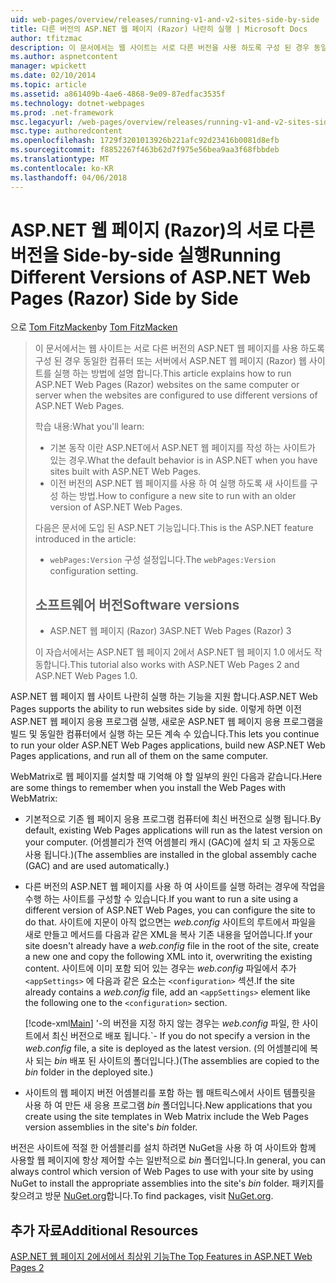 ```yaml
---
uid: web-pages/overview/releases/running-v1-and-v2-sites-side-by-side
title: 다른 버전의 ASP.NET 웹 페이지 (Razor) 나란히 실행 | Microsoft Docs
author: tfitzmac
description: 이 문서에서는 웹 사이트는 서로 다른 버전을 사용 하도록 구성 된 경우 동일한 컴퓨터 또는 서버에서 ASP.NET 웹 페이지 (Razor) 웹 사이트를 실행 하는 방법에 설명...
ms.author: aspnetcontent
manager: wpickett
ms.date: 02/10/2014
ms.topic: article
ms.assetid: a861409b-4ae6-4868-9e09-87edfac3535f
ms.technology: dotnet-webpages
ms.prod: .net-framework
msc.legacyurl: /web-pages/overview/releases/running-v1-and-v2-sites-side-by-side
msc.type: authoredcontent
ms.openlocfilehash: 1729f3201013926b221afc92d23416b0081d8efb
ms.sourcegitcommit: f8852267f463b62d7f975e56bea9aa3f68fbbdeb
ms.translationtype: MT
ms.contentlocale: ko-KR
ms.lasthandoff: 04/06/2018
---
```

<a name="running-different-versions-of-aspnet-web-pages-razor-side-by-side"></a><span data-ttu-id="17682-103">ASP.NET 웹 페이지 (Razor)의 서로 다른 버전을 Side-by-side 실행</span><span class="sxs-lookup"><span data-stu-id="17682-103">Running Different Versions of ASP.NET Web Pages (Razor) Side by Side</span></span>
====================
<span data-ttu-id="17682-104">으로 [Tom FitzMacken](https://github.com/tfitzmac)</span><span class="sxs-lookup"><span data-stu-id="17682-104">by [Tom FitzMacken](https://github.com/tfitzmac)</span></span>

> <span data-ttu-id="17682-105">이 문서에서는 웹 사이트는 서로 다른 버전의 ASP.NET 웹 페이지를 사용 하도록 구성 된 경우 동일한 컴퓨터 또는 서버에서 ASP.NET 웹 페이지 (Razor) 웹 사이트를 실행 하는 방법에 설명 합니다.</span><span class="sxs-lookup"><span data-stu-id="17682-105">This article explains how to run ASP.NET Web Pages (Razor) websites on the same computer or server when the websites are configured to use different versions of ASP.NET Web Pages.</span></span>
> 
> <span data-ttu-id="17682-106">학습 내용:</span><span class="sxs-lookup"><span data-stu-id="17682-106">What you'll learn:</span></span>
> 
> - <span data-ttu-id="17682-107">기본 동작 이란 ASP.NET에서 ASP.NET 웹 페이지를 작성 하는 사이트가 있는 경우.</span><span class="sxs-lookup"><span data-stu-id="17682-107">What the default behavior is in ASP.NET when you have sites built with ASP.NET Web Pages.</span></span>
> - <span data-ttu-id="17682-108">이전 버전의 ASP.NET 웹 페이지를 사용 하 여 실행 하도록 새 사이트를 구성 하는 방법.</span><span class="sxs-lookup"><span data-stu-id="17682-108">How to configure a new site to run with an older version of ASP.NET Web Pages.</span></span>
>   
> 
> <span data-ttu-id="17682-109">다음은 문서에 도입 된 ASP.NET 기능입니다.</span><span class="sxs-lookup"><span data-stu-id="17682-109">This is the ASP.NET feature introduced in the article:</span></span>
> 
> - <span data-ttu-id="17682-110">`webPages:Version` 구성 설정입니다.</span><span class="sxs-lookup"><span data-stu-id="17682-110">The `webPages:Version` configuration setting.</span></span>
>   
> 
> ## <a name="software-versions"></a><span data-ttu-id="17682-111">소프트웨어 버전</span><span class="sxs-lookup"><span data-stu-id="17682-111">Software versions</span></span>
> 
> 
> - <span data-ttu-id="17682-112">ASP.NET 웹 페이지 (Razor) 3</span><span class="sxs-lookup"><span data-stu-id="17682-112">ASP.NET Web Pages (Razor) 3</span></span>
>   
> 
> <span data-ttu-id="17682-113">이 자습서에서는 ASP.NET 웹 페이지 2에서 ASP.NET 웹 페이지 1.0 에서도 작동합니다.</span><span class="sxs-lookup"><span data-stu-id="17682-113">This tutorial also works with ASP.NET Web Pages 2 and ASP.NET Web Pages 1.0.</span></span>


<span data-ttu-id="17682-114">ASP.NET 웹 페이지 웹 사이트 나란히 실행 하는 기능을 지원 합니다.</span><span class="sxs-lookup"><span data-stu-id="17682-114">ASP.NET Web Pages supports the ability to run websites side by side.</span></span> <span data-ttu-id="17682-115">이렇게 하면 이전 ASP.NET 웹 페이지 응용 프로그램 실행, 새로운 ASP.NET 웹 페이지 응용 프로그램을 빌드 및 동일한 컴퓨터에서 실행 하는 모든 계속 수 있습니다.</span><span class="sxs-lookup"><span data-stu-id="17682-115">This lets you continue to run your older ASP.NET Web Pages applications, build new ASP.NET Web Pages applications, and run all of them on the same computer.</span></span>

<span data-ttu-id="17682-116">WebMatrix로 웹 페이지를 설치할 때 기억해 야 할 일부의 원인 다음과 같습니다.</span><span class="sxs-lookup"><span data-stu-id="17682-116">Here are some things to remember when you install the Web Pages with WebMatrix:</span></span>

- <span data-ttu-id="17682-117">기본적으로 기존 웹 페이지 응용 프로그램 컴퓨터에 최신 버전으로 실행 됩니다.</span><span class="sxs-lookup"><span data-stu-id="17682-117">By default, existing Web Pages applications will run as the latest version on your computer.</span></span> <span data-ttu-id="17682-118">(어셈블리가 전역 어셈블리 캐시 (GAC)에 설치 되 고 자동으로 사용 됩니다.)</span><span class="sxs-lookup"><span data-stu-id="17682-118">(The assemblies are installed in the global assembly cache (GAC) and are used automatically.)</span></span>
- <span data-ttu-id="17682-119">다른 버전의 ASP.NET 웹 페이지를 사용 하 여 사이트를 실행 하려는 경우에 작업을 수행 하는 사이트를 구성할 수 있습니다.</span><span class="sxs-lookup"><span data-stu-id="17682-119">If you want to run a site using a different version of ASP.NET Web Pages, you can configure the site to do that.</span></span> <span data-ttu-id="17682-120">사이트에 지문이 아직 없으면는 *web.config* 사이트의 루트에서 파일을 새로 만들고 메서드를 다음과 같은 XML을 복사 기존 내용을 덮어씁니다.</span><span class="sxs-lookup"><span data-stu-id="17682-120">If your site doesn't already have a *web.config* file in the root of the site, create a new one and copy the following XML into it, overwriting the existing content.</span></span> <span data-ttu-id="17682-121">사이트에 이미 포함 되어 있는 경우는 *web.config* 파일에서 추가 `<appSettings>` 에 다음과 같은 요소는 `<configuration>` 섹션.</span><span class="sxs-lookup"><span data-stu-id="17682-121">If the site already contains a *web.config* file, add an `<appSettings>` element like the following one to the `<configuration>` section.</span></span>

    [!code-xml[Main](running-v1-and-v2-sites-side-by-side/samples/sample1.xml)]
  <span data-ttu-id="17682-122">'-의 버전을 지정 하지 않는 경우는 *web.config* 파일, 한 사이트에서 최신 버전으로 배포 됩니다.</span><span class="sxs-lookup"><span data-stu-id="17682-122">\`- If you do not specify a version in the *web.config* file, a site is deployed as the latest version.</span></span> <span data-ttu-id="17682-123">(의 어셈블리에 복사 되는 *bin* 배포 된 사이트의 폴더입니다.)</span><span class="sxs-lookup"><span data-stu-id="17682-123">(The assemblies are copied to the *bin* folder in the deployed site.)</span></span>
- <span data-ttu-id="17682-124">사이트의 웹 페이지 버전 어셈블리를 포함 하는 웹 매트릭스에서 사이트 템플릿을 사용 하 여 만든 새 응용 프로그램 *bin* 폴더입니다.</span><span class="sxs-lookup"><span data-stu-id="17682-124">New applications that you create using the site templates in Web Matrix include the Web Pages version assemblies in the site's *bin* folder.</span></span>

<span data-ttu-id="17682-125">버전은 사이트에 적절 한 어셈블리를 설치 하려면 NuGet을 사용 하 여 사이트와 함께 사용할 웹 페이지에 항상 제어할 수는 일반적으로 *bin* 폴더입니다.</span><span class="sxs-lookup"><span data-stu-id="17682-125">In general, you can always control which version of Web Pages to use with your site by using NuGet to install the appropriate assemblies into the site's *bin* folder.</span></span> <span data-ttu-id="17682-126">패키지를 찾으려고 방문 [NuGet.org](http://NuGet.org)합니다.</span><span class="sxs-lookup"><span data-stu-id="17682-126">To find packages, visit [NuGet.org](http://NuGet.org).</span></span>

## <a name="additional-resources"></a><span data-ttu-id="17682-127">추가 자료</span><span class="sxs-lookup"><span data-stu-id="17682-127">Additional Resources</span></span>

[<span data-ttu-id="17682-128">ASP.NET 웹 페이지 2에서에서 최상위 기능</span><span class="sxs-lookup"><span data-stu-id="17682-128">The Top Features in ASP.NET Web Pages 2</span></span>](top-features-in-web-pages-2.md)
